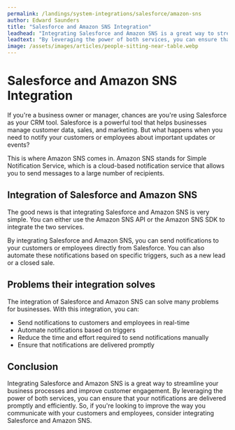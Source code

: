 ```yaml
---
permalink: /landings/system-integrations/salesforce/amazon-sns
author: Edward Saunders
title: "Salesforce and Amazon SNS Integration"
leadhead: "Integrating Salesforce and Amazon SNS is a great way to streamline your business processes and improve customer engagement"
leadtext: "By leveraging the power of both services, you can ensure that your notifications are delivered promptly and efficiently. So, if you're looking to improve the way you communicate with your customers and employees, consider integrating Salesforce and Amazon SNS."
image: /assets/images/articles/people-sitting-near-table.webp
---
```

<div class="arttext">    <h1>Salesforce and Amazon SNS Integration</h1>
    <p>If you're a business owner or manager, chances are you're using Salesforce as your CRM tool. Salesforce is a powerful tool that helps businesses manage customer data, sales, and marketing. But what happens when you need to notify your customers or employees about important updates or events?</p>
    <p>This is where Amazon SNS comes in. Amazon SNS stands for Simple Notification Service, which is a cloud-based notification service that allows you to send messages to a large number of recipients.</p>
    <h2>Integration of Salesforce and Amazon SNS</h2>
    <p>The good news is that integrating Salesforce and Amazon SNS is very simple. You can either use the Amazon SNS API or the Amazon SNS SDK to integrate the two services.</p>
    <p>By integrating Salesforce and Amazon SNS, you can send notifications to your customers or employees directly from Salesforce. You can also automate these notifications based on specific triggers, such as a new lead or a closed sale.</p>
    <h2>Problems their integration solves</h2>
    <p>The integration of Salesforce and Amazon SNS can solve many problems for businesses. With this integration, you can:</p>
    <ul>
      <li>Send notifications to customers and employees in real-time</li>
      <li>Automate notifications based on triggers</li>
      <li>Reduce the time and effort required to send notifications manually</li>
      <li>Ensure that notifications are delivered promptly</li>
    </ul>
    <h2>Conclusion</h2>
    <p>Integrating Salesforce and Amazon SNS is a great way to streamline your business processes and improve customer engagement. By leveraging the power of both services, you can ensure that your notifications are delivered promptly and efficiently. So, if you're looking to improve the way you communicate with your customers and employees, consider integrating Salesforce and Amazon SNS.</p>
</div>